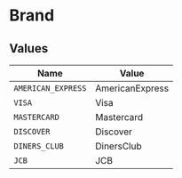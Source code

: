 # Brand


## Values

| Name               | Value              |
| ------------------ | ------------------ |
| `AMERICAN_EXPRESS` | AmericanExpress    |
| `VISA`             | Visa               |
| `MASTERCARD`       | Mastercard         |
| `DISCOVER`         | Discover           |
| `DINERS_CLUB`      | DinersClub         |
| `JCB`              | JCB                |